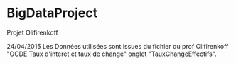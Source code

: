 # BigDataProject
Projet Olifirenkoff

24/04/2015
Les Données utilisées sont issues du fichier du prof Olifirenkoff 
"OCDE Taux d'interet et taux de change" onglet "TauxChangeEffectifs".
